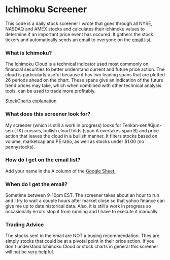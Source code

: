 # Ichimoku Screener

This code is a daily stock screener I wrote that goes through all NYSE, NASDAQ and AMEX stocks and calculates their ichimoku values to determine if an important price event has occured. It gathers the stock tickers and automatically sends an email to everyone on the [email list.](https://docs.google.com/spreadsheets/d/1yJkEd5u12niaFBPlglZO63iM4nSf-SYaXaBFhVCWX8Q/edit#gid=0)

### What is Ichimoku?

The Ichimoku Cloud is a technical indicator used most commonly on financial securities to better understand current and future price action. The cloud is particularly useful because it has two leading spans that are plotted 26 periods ahead on the chart. These spans give an indication of the future trend prices may take, which when combined with other technical analysis tools, can be used to trade more profitably.

[StockCharts explanation](http://stockcharts.com/school/doku.php?id=chart_school:technical_indicators:ichimoku_cloud)

### What does this screener look for?

My screener (which is still a work in progress) looks for Tenkan-sen/Kijun-sen (TK) crosses, bullish cloud folds (span A overtakes span B) and price action that leaves the cloud in a bullish manner. It filters stocks based on volume, marketcap and PE ratio, as well as stocks under $1.00 (no pennystocks).

### How do I get on the email list?

Add your name in the A column of the [Google Sheet.](https://docs.google.com/spreadsheets/d/1yJkEd5u12niaFBPlglZO63iM4nSf-SYaXaBFhVCWX8Q/edit#gid=0)

### When do I get the email?

Sometime between 9-10pm EST. The screener takes about an hour to run and I try to wait a couple hours after market close so that yahoo finance can give me up to date historical data. Also, it is still a work in progress so occasionally errors stop it from running and I have to execute it manually.

### Trading Advice

The stocks sent in the email are NOT a buying recommendation. They are simply stocks that could be at a pivotal point in their price action. If you don't understand Ichimoku Cloud or stock charts in general this screener will not be very helpful.
